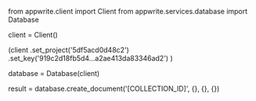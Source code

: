 from appwrite.client import Client
from appwrite.services.database import Database

client = Client()

(client
  .set_project('5df5acd0d48c2')
  .set_key('919c2d18fb5d4...a2ae413da83346ad2')
)

database = Database(client)

result = database.create_document('[COLLECTION_ID]', {}, {}, {})
